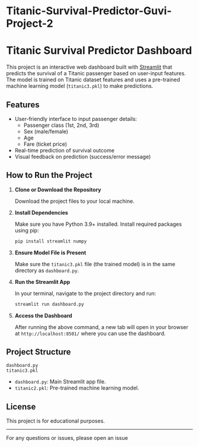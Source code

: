 # Titanic-Survival-Predictor-Guvi-Project-2
# Titanic Survival Predictor Dashboard

This project is an interactive web dashboard built with [Streamlit](https://streamlit.io/) that predicts the survival of a Titanic passenger based on user-input features. The model is trained on Titanic dataset features and uses a pre-trained machine learning model (`titanic3.pkl`) to make predictions.

## Features

- User-friendly interface to input passenger details:
  - Passenger class (1st, 2nd, 3rd)
  - Sex (male/female)
  - Age
  - Fare (ticket price)
- Real-time prediction of survival outcome
- Visual feedback on prediction (success/error message)

## How to Run the Project

1. **Clone or Download the Repository**

   Download the project files to your local machine.

2. **Install Dependencies**

   Make sure you have Python 3.9+ installed. Install required packages using pip:

   ```sh
   pip install streamlit numpy
   ```

3. **Ensure Model File is Present**

   Make sure the `titanic3.pkl` file (the trained model) is in the same directory as `dashboard.py`.

4. **Run the Streamlit App**

   In your terminal, navigate to the project directory and run:

   ```sh
   streamlit run dashboard.py
   ```

5. **Access the Dashboard**

   After running the above command, a new tab will open in your browser at `http://localhost:8501/` where you can use the dashboard.

## Project Structure

```
dashboard.py
titanic3.pkl
```

- `dashboard.py`: Main Streamlit app file.
- `titanic2.pkl`: Pre-trained machine learning model.

## License

This project is for educational purposes.

---

For any questions or issues, please open an issue
